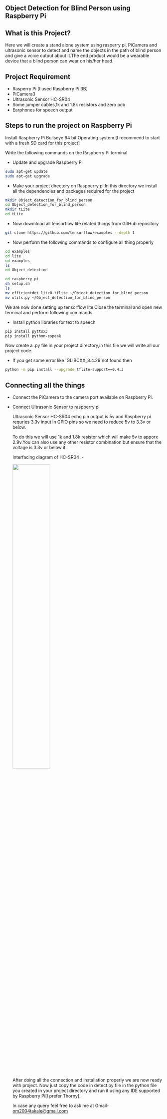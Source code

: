 ## Object Detection for Blind Person using Raspberry Pi

##  What is this Project?
Here we will create a stand alone system using rasperry pi, PiCamera and ultrasonic sensor to detect and name the objects in the path of blind person and give a voice output about it.The end product would be a wearable device that a blind person can wear on his/her head.




## Project Requirement

- Rasperry Pi [I used Raspberry Pi 3B]
- PiCamera3
- Ultrasonic Sensor HC-SR04
- Some jumper cables,1k and 1.8k resistors and zero pcb
- Earphones for speech output

## Steps to run the project on Raspberry Pi

Install Raspberry Pi Bullseye 64 bit Operating system.[I recommend to start with a fresh SD card for this project]

Write the following commands on the Raspberry Pi terminal

- Update and upgrade Raspberry Pi
```bash
sudo apt-get update
sudo apt-get upgrade
```
- Make your project directory on Raspberry pi.In this directory we install all the dependencies and packages required for the project
```bash
mkdir Object_detection_for_blind_person
cd Object_detection_for_blind_person
mkdir tLite
cd tLite
```
- Now dowmload all tensorflow lite related things from GitHub repository
```bash
git clone https://github.com/tensorflow/examples --depth 1
```
- Now perform the following commands to configure all thing properly

```bash
cd examples
cd lite
cd examples
ls
cd Object_detection
```
```bash
cd raspberry_pi
sh setup.sh
ls
mv efficientdet_lite0.tflite ~/Object_detection_for_blind_person
mv utils.py ~/Object_detection_for_blind_person
```
We are now done setting up tensorflow lite.Close the terminal and open new terminal and perform following commands
- Install python libraries for text to speech
```bash
pip install pyttsx3
pip install python-espeak
```
Now create a .py file in your project directory,in this file we will write all our project code.

- If you get some error like 'GLIBCXX_3.4.29'not found then
```bash
python -m pip install --upgrade tflite-support==0.4.3
```


## Connecting all the things
- Connect the PiCamera to the camera port available on  Raspberry Pi.

- Connect Ultrasonic Sensor to raspberry pi
    
    Ultrasonic Sensor HC-SR04 echo pin output is 5v and Raspberry pi requries 3.3v input in GPIO pins so we need to reduce 5v to 3.3v or below.
    
    To do this we will use 1k and 1.8k resistor which will make 5v to apporx 2.9v.You can also use any other resistor combination but ensure that the voltage is 3.3v or below it.

    Interfacing diagram of HC-SR04 :-
  
  <img src="https://github.com/OMTAKALE2004/Object-Detection-for-Blind-Person/assets/111902987/d12713ff-d96c-4736-b8e7-e7ca26c5d7e1" width="50%">

  After doing all the connection and installation properly we are now ready with project.
  Now just copy the code in detect.py file in the python file you created in your project directory and run it using any IDE supported by Raspberry Pi[I prefer Thorny].

  
  In case any query feel free to ask me at
    Gmail- om2004takale@gmail.com



